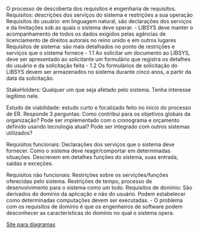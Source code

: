 O processo de descoberta dos requisitos é engenharia de requisitos.
Requisitos: descrições dos serviços do sistema e restrições a sua operação
Requisitos do usuário: em linguagem natural, são declarações dos serviços e da limitações sob as quais o sistema deve operar.
	- LIBSYS deve manter o acompanhamento de todos os dados exigidos pelas agências de licenciamento de direitos autorais no reino unido e em outros lugares
Requisitos de sistema: são mais detalhados no ponto de restrições e serviços que o sistema fornece
	- 1.1 Ao solicitar um documento ao LIBSYS, deve ser apresentado ao solicitante um formulário que registra os detalhes do usuário e da solicitação feita
	- 1.2 Os formulários de solicitação do LIBSYS devem ser armazenados no sistema durante cinco anos, a partir da data da solicitação.
	
StakeHolders: Qualquer um que seja afetado pelo sistema. Tenha interesse legítimo nele.

Estudo de viabilidade: estudo curto e focalizado feito no início do processo de ER.
Responde 3 perguntas: Como contribui para os objetivos globais da organização? Pode ser implementado com o cronograma e orçamento definido usando tecnologia atual? Pode ser integrado com outros sistemas utilizados?

Requisitos funcionais: Declarações dos serviços que o sistema deve fornecer. Como o sistema deve reagir/comportar em determinadas situações. Descrevem em detalhes funções do sistema, suas entrada, saídas e exceções.

Requisitos não funcionais: Restrições sobre os servições/funções oferecidas pelo sistema. Restrições de tempo, processo de desenvolvimento para o sistema como um todo.
Requisitos de domínio: São derivados do domínio da aplicação e não do usuário. Podem estabelecer como determinadas computações devem ser executadas.
	- O problema com os requisitos de domínio é que os engenheiros de software podem desconhecer as características do domínio no qual o sistema opera.
	
[Site para diagramas](https://creately.com/)

